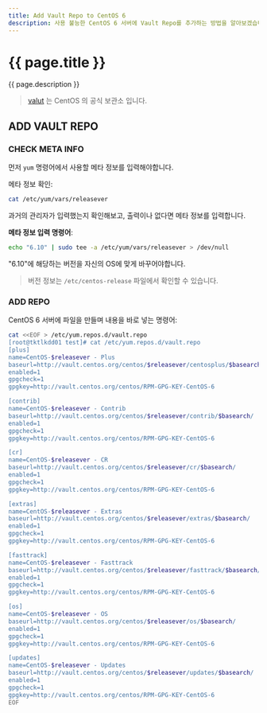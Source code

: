 ```yaml
---
title: Add Vault Repo to CentOS 6
description: 사용 불능한 CentOS 6 서버에 Vault Repo를 추가하는 방법을 알아보겠습니다.
---
```


# {{ page.title }}

{{ page.description }}

> [valut](https://valut.centos.org) 는 CentOS 의 공식 보관소 입니다.

## ADD VAULT REPO

### CHECK META INFO

먼저 `yum` 명령어에서 사용할 메타 정보를 입력해야합니다.

메타 정보 확인:

```bash
cat /etc/yum/vars/releasever
```

과거의 관리자가 입력했는지 확인해보고, 출력이나 없다면 메타 정보를 입력합니다.

**메타 정보 입력 명령어**:

```bash
echo "6.10" | sudo tee -a /etc/yum/vars/releasever > /dev/null
```

"6.10"에 해당하는 버전을 자신의 OS에 맞게 바꾸어야합니다.

> 버전 정보는 `/etc/centos-release` 파일에서 확인할 수 있습니다.

### ADD REPO

CentOS 6 서버에 파일을 만들며 내용을 바로 넣는 명령어:

```bash
cat <<EOF > /etc/yum.repos.d/vault.repo
[root@tktlkdd01 test]# cat /etc/yum.repos.d/vault.repo 
[plus]
name=CentOS-$releasever - Plus
baseurl=http://vault.centos.org/centos/$releasever/centosplus/$basearch/
enabled=1
gpgcheck=1
gpgkey=http://vault.centos.org/centos/RPM-GPG-KEY-CentOS-6

[contrib]
name=CentOS-$releasever - Contrib
baseurl=http://vault.centos.org/centos/$releasever/contrib/$basearch/
enabled=1
gpgcheck=1
gpgkey=http://vault.centos.org/centos/RPM-GPG-KEY-CentOS-6

[cr]
name=CentOS-$releasever - CR
baseurl=http://vault.centos.org/centos/$releasever/cr/$basearch/
enabled=1
gpgcheck=1
gpgkey=http://vault.centos.org/centos/RPM-GPG-KEY-CentOS-6

[extras]
name=CentOS-$releasever - Extras
baseurl=http://vault.centos.org/centos/$releasever/extras/$basearch/
enabled=1
gpgcheck=1
gpgkey=http://vault.centos.org/centos/RPM-GPG-KEY-CentOS-6

[fasttrack]
name=CentOS-$releasever - Fasttrack
baseurl=http://vault.centos.org/centos/$releasever/fasttrack/$basearch/
enabled=1
gpgcheck=1
gpgkey=http://vault.centos.org/centos/RPM-GPG-KEY-CentOS-6

[os]
name=CentOS-$releasever - OS
baseurl=http://vault.centos.org/centos/$releasever/os/$basearch/
enabled=1
gpgcheck=1
gpgkey=http://vault.centos.org/centos/RPM-GPG-KEY-CentOS-6

[updates]
name=CentOS-$releasever - Updates
baseurl=http://vault.centos.org/centos/$releasever/updates/$basearch/
enabled=1
gpgcheck=1
gpgkey=http://vault.centos.org/centos/RPM-GPG-KEY-CentOS-6
EOF
```
